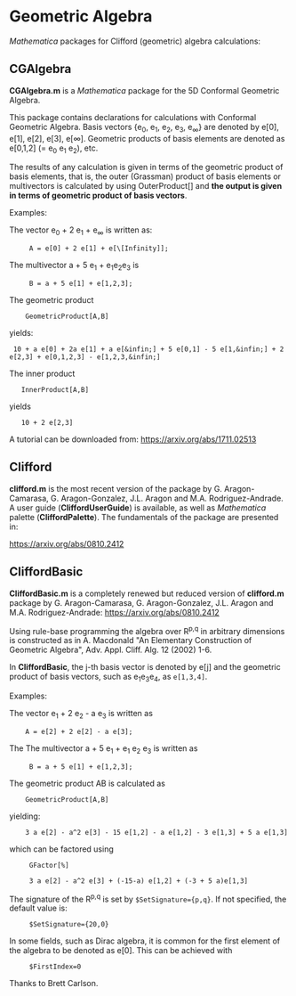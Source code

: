 # Geometric Algebra

*Mathematica* packages for Clifford (geometric) algebra calculations:

## CGAlgebra 

**CGAlgebra.m** is a *Mathematica* package for the 5D Conformal Geometric Algebra.

This package contains declarations for calculations with Conformal
Geometric Algebra. Basis vectors {e<sub>0</sub>, e<sub>1</sub>, e<sub>2</sub>, e<sub>3</sub>, e<sub>&infin;</sub>} are 
denoted by e[0], e[1], e[2], e[3], e[&infin;]. Geometric products
of basis elements are denoted as e\[0,1,2\] (= e<sub>0</sub> e<sub>1</sub> e<sub>2</sub>), etc.
   
The results of any calculation is given in terms of the geometric product
of basis elements, that is, the outer (Grassman) product of basis
elements or multivectors is calculated by using OuterProduct[] and <strong>the
output is given in terms of geometric product of basis vectors</strong>.
        
Examples:

The vector e<sub>0</sub> + 2 e<sub>1</sub> + e<sub>&infin;</sub> is written as:
              
         A = e[0] + 2 e[1] + e[\[Infinity]];
         
The multivector a + 5 e<sub>1</sub> +  e<sub>1</sub>e<sub>2</sub>e<sub>3</sub> is
              
         B = a + 5 e[1] + e[1,2,3];

The geometric product

        GeometricProduct[A,B]

yields:

     10 + a e[0] + 2a e[1] + a e[&infin;] + 5 e[0,1] - 5 e[1,&infin;] + 2 e[2,3] + e[0,1,2,3] - e[1,2,3,&infin;]

The inner product

       InnerProduct[A,B]

yields

       10 + 2 e[2,3]

A tutorial can be downloaded from:
<https://arxiv.org/abs/1711.02513>


## Clifford

**clifford.m** is the most recent version of the package by G. Aragon-Camarasa, G. Aragon-Gonzalez, J.L. Aragon and M.A. Rodriguez-Andrade. A user guide (**CliffordUserGuide**) is available, as well as *Mathematica* palette (**CliffordPalette**). The fundamentals of the package are presented in:

<https://arxiv.org/abs/0810.2412>


## CliffordBasic

**CliffordBasic.m** is a completely renewed but reduced version of **clifford.m** package by G. Aragon-Camarasa, G. Aragon-Gonzalez, J.L. Aragon and M.A. Rodriguez-Andrade:
<https://arxiv.org/abs/0810.2412>

Using rule-base programming the algebra over R<sup>p,q</sup> in arbitrary dimensions is constructed as in A. Macdonald "An Elementary Construction of Geometric Algebra", Adv. Appl. Cliff. Alg. 12 (2002) 1-6.

In **CliffordBasic**, the j-th basis vector is denoted by e[j] and the geometric product of basis vectors, such as e<sub>1</sub>e<sub>3</sub>e<sub>4</sub>, as `e[1,3,4]`.

Examples:     

The vector e<sub>1</sub> + 2 e<sub>2</sub> - a e<sub>3</sub> is written as   
      
        A = e[2] + 2 e[2] - a e[3];
                  
The The multivector a + 5 e<sub>1</sub> + e<sub>1</sub> e<sub>2</sub> e<sub>3</sub> is written as           
              
         B = a + 5 e[1] + e[1,2,3];
         
The geometric product AB is calculated as 

        GeometricProduct[A,B]

yielding:

        3 a e[2] - a^2 e[3] - 15 e[1,2] - a e[1,2] - 3 e[1,3] + 5 a e[1,3]
    
which can be factored using

         GFactor[%]
         
         3 a e[2] - a^2 e[3] + (-15-a) e[1,2] + (-3 + 5 a)e[1,3]
         
The signature of the R<sup>p,q</sup> is set by `$SetSignature={p,q}`. If not specified,
the default value is:

         $SetSignature={20,0}        

In some fields, such as Dirac algebra, it is common for the first element of the algebra 
to be denoted as e[0]. This can be achieved with 

         $FirstIndex=0
         
Thanks to Brett Carlson.
